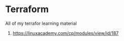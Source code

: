 # Terraform

All of my terrafor learning material
1. https://linuxacademy.com/cp/modules/view/id/187
